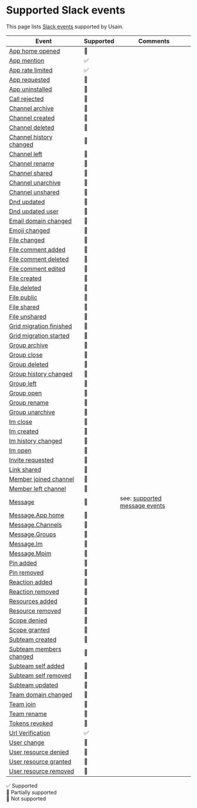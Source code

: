 # Supported Slack events

This page lists [Slack events] supported by Usain.

Event | Supported | Comments
------------ | ------------- | -------------
[App home opened](https://api.slack.com/events/app_home_opened) | :red_circle: |
[App mention](https://api.slack.com/events/app_mention) | :white_check_mark: |
[App rate limited](https://api.slack.com/events/app_rate_limited) | :white_check_mark: |
[App requested](https://api.slack.com/events/app_requested) | :red_circle: |
[App uninstalled](https://api.slack.com/events/app_uninstalled) | :red_circle: |
[Call rejected](https://api.slack.com/events/call_rejected) | :red_circle: |
[Channel archive](https://api.slack.com/events/channel_archive) | :red_circle: |
[Channel created](https://api.slack.com/events/channel_created) | :red_circle: |
[Channel deleted](https://api.slack.com/events/channel_deleted) | :red_circle: |
[Channel history changed](https://api.slack.com/events/channel_history_changed) | :red_circle: |
[Channel left](https://api.slack.com/events/channel_left) | :red_circle: |
[Channel rename](https://api.slack.com/events/channel_rename) | :red_circle: |
[Channel shared](https://api.slack.com/events/channel_shared) | :red_circle: |
[Channel unarchive](https://api.slack.com/events/channel_shared) | :red_circle: |
[Channel unshared](https://api.slack.com/events/channel_unshared) | :red_circle: |
[Dnd updated](https://api.slack.com/events/dnd_updated) | :red_circle: |
[Dnd updated user](https://api.slack.com/events/dnd_updated_user) | :red_circle: |
[Email domain changed](https://api.slack.com/events/email_domain_changed) | :red_circle: |
[Emoji changed](https://api.slack.com/events/emoji_changed) | :red_circle: |
[File changed](https://api.slack.com/events/file_change) | :red_circle: |
[File comment added](https://api.slack.com/events/file_comment_added) | :red_circle: |
[File comment deleted](https://api.slack.com/events/file_comment_deleted) | :red_circle: |
[File comment edited](https://api.slack.com/events/file_comment_edited) | :red_circle: |
[File created](https://api.slack.com/events/file_created) | :red_circle: |
[File deleted](https://api.slack.com/events/file_deleted) | :red_circle: |
[File public](https://api.slack.com/events/file_public) | :red_circle: |
[File shared](https://api.slack.com/events/file_shared) | :red_circle: |
[File unshared](https://api.slack.com/events/file_unshared) | :red_circle: |
[Grid migration finished](https://api.slack.com/events/grid_migration_finished) | :red_circle: |
[Grid migration started](https://api.slack.com/events/grid_migration_started) | :red_circle: |
[Group archive](https://api.slack.com/events/group_archive) | :red_circle: |
[Group close](https://api.slack.com/events/group_close) | :red_circle: |
[Group deleted](https://api.slack.com/events/group_deleted) | :red_circle: |
[Group history changed](https://api.slack.com/events/group_history_changed) | :red_circle: |
[Group left](https://api.slack.com/events/group_left) | :red_circle: |
[Group open](https://api.slack.com/events/group_open) | :red_circle: |
[Group rename](https://api.slack.com/events/group_rename) | :red_circle: |
[Group unarchive](https://api.slack.com/events/group_unarchive) | :red_circle: |
[Im close](https://api.slack.com/events/im_close) | :red_circle: |
[Im created](https://api.slack.com/events/im_created) | :red_circle: |
[Im history changed](https://api.slack.com/events/im_history_changed) | :red_circle: |
[Im open](https://api.slack.com/events/im_open) | :red_circle: |
[Invite requested](https://api.slack.com/events/invite_requested) | :red_circle: |
[Link shared](https://api.slack.com/events/link_shared) | :red_circle: |
[Member joined channel](https://api.slack.com/events/member_joined_channel) | :red_circle: |
[Member left channel](https://api.slack.com/events/member_left_channel) | :red_circle: |
[Message](https://api.slack.com/events/message) | :large_blue_circle: | see: [supported message events]
[Message.App home](https://api.slack.com/events/message.app_home) | :red_circle: |
[Message.Channels](https://api.slack.com/events/message.channels) | :red_circle: |
[Message.Groups](https://api.slack.com/events/message.groups) | :red_circle: |
[Message.Im](https://api.slack.com/events/message.im) | :red_circle: |
[Message.Mpim](https://api.slack.com/events/message.mpim) | :red_circle: |
[Pin added](https://api.slack.com/events/pin_added) | :red_circle: |
[Pin removed](https://api.slack.com/events/pin_removed) | :red_circle: |
[Reaction added](https://api.slack.com/events/reaction_added) | :red_circle: |
[Reaction removed](https://api.slack.com/events/reaction_removed) | :red_circle: |
[Resources added](https://api.slack.com/events/resources_added) | :red_circle: |
[Resource removed](https://api.slack.com/events/resources_removed) | :red_circle: |
[Scope denied](https://api.slack.com/events/scope_denied) | :red_circle: |
[Scope granted](https://api.slack.com/events/scope_granted) | :red_circle: |
[Subteam created](https://api.slack.com/events/subteam_created) | :red_circle: |
[Subteam members changed](https://api.slack.com/events/subteam_members_changed) | :red_circle: |
[Subteam self added](https://api.slack.com/events/subteam_self_added) | :red_circle: |
[Subteam self removed](https://api.slack.com/events/subteam_self_removed) | :red_circle: |
[Subteam updated](https://api.slack.com/events/subteam_updated) | :red_circle: |
[Team domain changed](https://api.slack.com/events/team_domain_change) | :red_circle: |
[Team join](https://api.slack.com/events/team_join) | :red_circle: |
[Team rename](https://api.slack.com/events/team_rename) | :red_circle: |
[Tokens revoked](https://api.slack.com/events/tokens_revoked) | :red_circle: |
[Url Verification](https://api.slack.com/events/url_verification) | :white_check_mark: |
[User change](https://api.slack.com/events/user_change) | :red_circle: |
[User resource denied](https://api.slack.com/events/user_resource_denied) | :red_circle: |
[User resource granted](https://api.slack.com/events/user_resource_granted) | :red_circle: |
[User resource removed](https://api.slack.com/events/user_resource_removed) | :red_circle: |

:white_check_mark: Supported\
:large_blue_circle: Partially supported\
:red_circle: Not supported

[Slack events]: <https://api.slack.com/events-api#event_types>
[supported message events]: <./supported_message_events.md>
